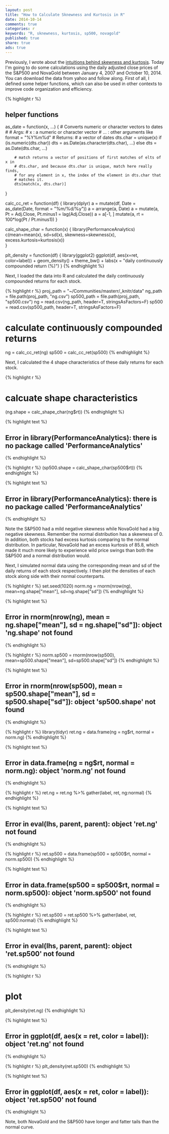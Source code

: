 ```yaml
---
layout: post
title: "How to Calculate Sknewness and Kurtosis in R"
date: 2014-10-14
comments: true
categories: r
keywords: "R, sknewness, kurtosis, sp500, novagold"
published: true
share: true
ads: true
---
```


Previously, I wrote about the [intuitions behind skewness and kurtosis](https://masterr.org/da/skewness-and-kurtosis/). Today I'm going to do some calculations using the daily adjusted close prices of the S&P500 and NovaGold between January 4, 2007 and October 10, 2014. You can download the data from yahoo and follow along. First of all, I defined some helper functions, which can also be used in other contexts to improve code organization and efficiency. 

{% highlight r %}
## helper functions
as_date = function(x, ...) { 
        # Converts numeric or character vectors to dates
        # 
        # Args:
        #       x   : a numeric or character vector
        #       ... : other arguments like format = "%Y%m%d"
        # Returns:
        #       a vector of dates
        dts.char = unique(x)
        if (is.numeric(dts.char)) dts = as.Date(as.character(dts.char), ...)
        else dts = as.Date(dts.char, ...)
        
        # match returns a vector of positions of first matches of elts of x in 
        # dts.char, and because dts.char is unique, match here really finds, 
        # for any element in x, the index of the element in dts.char that 
        # matches it.
        dts[match(x, dts.char)] 
}

calc_cc_ret = function(df) {
        library(dplyr)
        a = mutate(df, Date = as_date(Date, format = "%m/%d/%y")) 
        a = arrange(a, Date)
        a = mutate(a, Pt = Adj.Close, Pt.minus1 = lag(Adj.Close))
        a = a[-1, ]
        mutate(a, rt = 100*log(Pt / Pt.minus1))
}

calc_shape_char = function(x) {
        library(PerformanceAnalytics)
        c(mean=mean(x), sd=sd(x), skewness=skewness(x), 
          excess.kurtosis=kurtosis(x))        
}

plt_density = function(df) {
        library(ggplot2)
        ggplot(df, aes(x=ret, color=label)) + geom_density() + theme_bw() + 
                labs(x = "daily continuously compounded return (%)")
}
{% endhighlight %}

Next, I loaded the data into R and calculated the daily continuously compounded returns for each stock.

{% highlight r %}
proj_path = "~/Communities/masterr/_knitr/data"
ng_path = file.path(proj_path, "ng.csv")
sp500_path = file.path(proj_path, "sp500.csv")
ng = read.csv(ng_path, header=T, stringsAsFactors=F)
sp500 = read.csv(sp500_path, header=T, stringsAsFactors=F)

# calculate continuously compounded returns
ng = calc_cc_ret(ng)
sp500 = calc_cc_ret(sp500)
{% endhighlight %}

Next, I calculated the 4 shape characteristics of these daily returns for each stock.

{% highlight r %}
# calcuate shape characteristics
(ng.shape = calc_shape_char(ng$rt))
{% endhighlight %}



{% highlight text %}
## Error in library(PerformanceAnalytics): there is no package called 'PerformanceAnalytics'
{% endhighlight %}



{% highlight r %}
(sp500.shape = calc_shape_char(sp500$rt))
{% endhighlight %}



{% highlight text %}
## Error in library(PerformanceAnalytics): there is no package called 'PerformanceAnalytics'
{% endhighlight %}

Note the S&P500 had a mild negative skewness while NovaGold had a big negative skewness. Remember the normal distribution has a skewness of 0. In addition, both stocks had excess kurtosis comparing to the normal distribution. In particular, NovaGold had an excess kurtosis of 85.8, which made it much more likely to experience wild price swings than both the S&P500 and a normal distribution would.

Next, I simulated normal data using the corresponding mean and sd of the daily returns of each stock respectively. I then plot the densities of each stock along side with their normal counterparts.

{% highlight r %}
set.seed(1020)
norm.ng = rnorm(nrow(ng), mean=ng.shape["mean"], sd=ng.shape["sd"])
{% endhighlight %}



{% highlight text %}
## Error in rnorm(nrow(ng), mean = ng.shape["mean"], sd = ng.shape["sd"]): object 'ng.shape' not found
{% endhighlight %}



{% highlight r %}
norm.sp500 = rnorm(nrow(sp500), mean=sp500.shape["mean"], sd=sp500.shape["sd"])
{% endhighlight %}



{% highlight text %}
## Error in rnorm(nrow(sp500), mean = sp500.shape["mean"], sd = sp500.shape["sd"]): object 'sp500.shape' not found
{% endhighlight %}



{% highlight r %}
library(tidyr)
ret.ng = data.frame(ng = ng$rt, normal = norm.ng)
{% endhighlight %}



{% highlight text %}
## Error in data.frame(ng = ng$rt, normal = norm.ng): object 'norm.ng' not found
{% endhighlight %}



{% highlight r %}
ret.ng = ret.ng %>% gather(label, ret, ng:normal)
{% endhighlight %}



{% highlight text %}
## Error in eval(lhs, parent, parent): object 'ret.ng' not found
{% endhighlight %}



{% highlight r %}
ret.sp500 = data.frame(sp500 = sp500$rt, normal = norm.sp500)
{% endhighlight %}



{% highlight text %}
## Error in data.frame(sp500 = sp500$rt, normal = norm.sp500): object 'norm.sp500' not found
{% endhighlight %}



{% highlight r %}
ret.sp500 = ret.sp500 %>% gather(label, ret, sp500:normal)
{% endhighlight %}



{% highlight text %}
## Error in eval(lhs, parent, parent): object 'ret.sp500' not found
{% endhighlight %}



{% highlight r %}
# plot
plt_density(ret.ng)
{% endhighlight %}



{% highlight text %}
## Error in ggplot(df, aes(x = ret, color = label)): object 'ret.ng' not found
{% endhighlight %}



{% highlight r %}
plt_density(ret.sp500)
{% endhighlight %}



{% highlight text %}
## Error in ggplot(df, aes(x = ret, color = label)): object 'ret.sp500' not found
{% endhighlight %}

Note, both NovaGold and the S&P500 have longer and fatter tails than the normal curve. 
